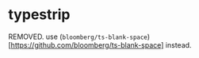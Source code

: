# typestrip
REMOVED. use (`bloomberg/ts-blank-space`)[https://github.com/bloomberg/ts-blank-space] instead.